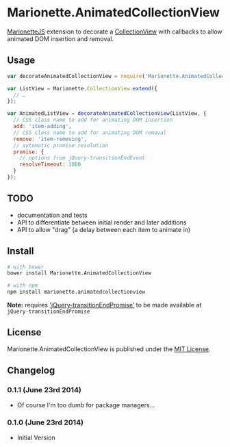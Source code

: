 # Marionette.AnimatedCollectionView

[MarionetteJS](http://marionettejs.com/) extension to decorate a [CollectionView](https://github.com/marionettejs/backbone.marionette/blob/master/docs/marionette.collectionview.md) with callbacks to allow animated DOM insertion and removal.

## Usage

```js
var decorateAnimatedCollectionView = require('Marionette.AnimatedCollectionView');

var ListView = Marionette.CollectionView.extend({
  // …
});

var AnimatedListView = decorateAnimatedCollectionView(ListView, {
  // CSS class name to add for animating DOM insertion
  add: 'item-adding',
  // CSS class name to add for animating DOM removal
  remove: 'item-removing',
  // automatic promise resolution
  promise: {
    // options from jQuery-transitionEndEvent
    resolveTimeout: 1000
  }
});
```


## TODO

* documentation and tests
* API to differentiate between initial render and later additions
* API to allow "drag" (a delay between each item to animate in)


## Install

```bash
# with bower
bower install Marionette.AnimatedCollectionView

# with npm
npm install marionette.animatedcollectionview
```

**Note:** requires ['jQuery-transitionEndPromise'](https://github.com/medialize/jQuery-transitionEndPromise) to be made available at `jQuery-transitionEndPromise`


## License

Marionette.AnimatedCollectionView is published under the [MIT License](http://opensource.org/licenses/mit-license).


## Changelog

### 0.1.1 (June 23rd 2014) ###

* Of course I'm too dumb for package managers…

### 0.1.0 (June 23rd 2014) ###

* Initial Version


